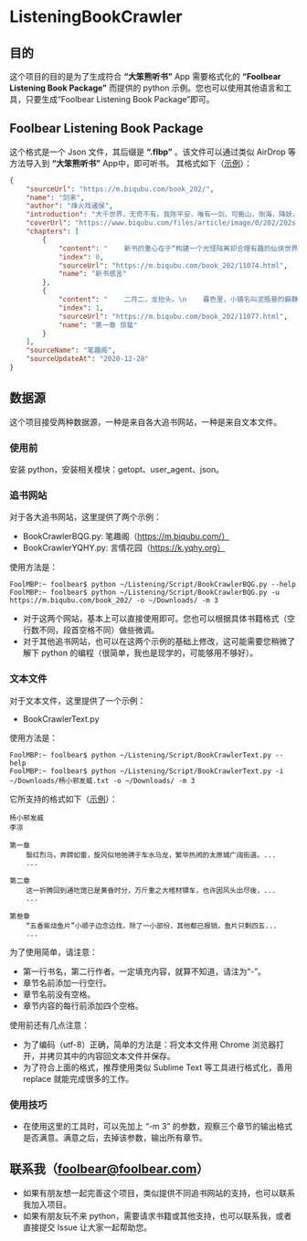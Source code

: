 # ListeningBookCrawler

## 目的
这个项目的目的是为了生成符合 **“大笨熊听书”**  App 需要格式化的 **“Foolbear Listening Book Package”** 而提供的 python 示例。您也可以使用其他语言和工具，只要生成“Foolbear Listening Book Package”即可。

## Foolbear Listening Book Package
这个格式是一个 Json 文件，其后缀是 **“.flbp”** 。该文件可以通过类似 AirDrop 等方法导入到 **“大笨熊听书”**  App中，即可听书。
其格式如下（[示例](https://github.com/foolbear/ListeningBookCrawler/blob/main/%E6%9D%A8%E5%B0%8F%E9%82%AA%E5%8F%91%E5%A8%81.flbp)）：  
```json
{
    "sourceUrl": "https://m.biqubu.com/book_202/", 
    "name": "剑来", 
    "author": "烽火戏诸侯", 
    "introduction": "大千世界，无奇不有。我陈平安，唯有一剑，可搬山，倒海，降妖，镇魔，敕神，摘星，断江，摧城，开天！", 
    "coverUrl": "https://www.biqubu.com/files/article/image/0/202/202s.jpg", 
    "chapters": [
        {
            "content": "    新书的重心在于“构建一个光怪陆离却合理有趣的仙侠世界”，...", 
            "index": 0, 
            "sourceUrl": "https://m.biqubu.com/book_202/11074.html", 
            "name": "新书感言"
        }, 
        {
            "content": "    二月二，龙抬头。\n    暮色里，小镇名叫泥瓶巷的僻静地方...", 
            "index": 1, 
            "sourceUrl": "https://m.biqubu.com/book_202/11077.html", 
            "name": "第一章 惊蛰"
        }
    ], 
    "sourceName": "笔趣阁", 
    "sourceUpdateAt": "2020-12-28"
}
```

## 数据源
这个项目接受两种数据源，一种是来自各大追书网站，一种是来自文本文件。

### 使用前
安装 python，安装相关模块：getopt、user_agent、json。

### 追书网站
对于各大追书网站，这里提供了两个示例：  
* BookCrawlerBQG.py:  笔趣阁（https://m.biqubu.com/）
* BookCrawlerYQHY.py: 言情花园（https://k.yqhy.org）

使用方法是：  
```shell
FoolMBP:~ foolbear$ python ~/Listening/Script/BookCrawlerBQG.py --help
FoolMBP:~ foolbear$ python ~/Listening/Script/BookCrawlerBQG.py -u https://m.biqubu.com/book_202/ -o ~/Downloads/ -m 3
```

* 对于这两个网站，基本上可以直接使用即可。您也可以根据具体书籍格式（空行数不同，段首空格不同）做些微调。  
* 对于其他追书网站，也可以在这两个示例的基础上修改，这可能需要您稍微了解下 python 的编程（很简单，我也是现学的，可能够用不够好）。

### 文本文件
对于文本文件，这里提供了一个示例：  
* BookCrawlerText.py

使用方法是：  
```shell
FoolMBP:~ foolbear$ python ~/Listening/Script/BookCrawlerText.py --help
FoolMBP:~ foolbear$ python ~/Listening/Script/BookCrawlerText.py -i ~/Downloads/杨小邪发威.txt -o ~/Downloads/ -m 3
```

它所支持的格式如下（[示例](https://github.com/foolbear/ListeningBookCrawler/blob/main/%E6%9D%A8%E5%B0%8F%E9%82%AA%E5%8F%91%E5%A8%81.txt)）：  
```text
杨小邪发威
李凉

第一章
    鬃红烈马，奔蹄如雷，旋风似地弛骋于车水马龙，繁华热闹的太原城广阔街道。...
    ...

第二章
    这一折腾回到通吃馆已是黄昏时分，万斤重之大棺材镖车，也许因风头出尽後，...
    ...

第叁章
    “五香紫烧鱼片”小顺子边念边找，除了一小部份，其他都已报销，鱼片只剩四五...
    ...
```

为了使用简单，请注意：  
* 第一行书名，第二行作者。一定填充内容，就算不知道，请注为“-”。
* 章节名前添加一行空行。
* 章节名前没有空格。
* 章节内容的每行前添加四个空格。

使用前还有几点注意：  
* 为了编码（utf-8）正确，简单的方法是：将文本文件用 Chrome 浏览器打开，并拷贝其中的内容回文本文件并保存。
* 为了符合上面的格式，推荐使用类似 Sublime Text 等工具进行格式化，善用 replace 就能完成很多的工作。

### 使用技巧
* 在使用这里的工具时，可以先加上 “-m 3” 的参数，观察三个章节的输出格式是否满意。满意之后，去掉该参数，输出所有章节。

## 联系我（foolbear@foolbear.com）
* 如果有朋友想一起完善这个项目，类似提供不同追书网站的支持，也可以联系我加入项目。  
* 如果有朋友玩不来 python，需要请求书籍或其他支持，也可以联系我，或者直接提交 Issue 让大家一起帮助您。
